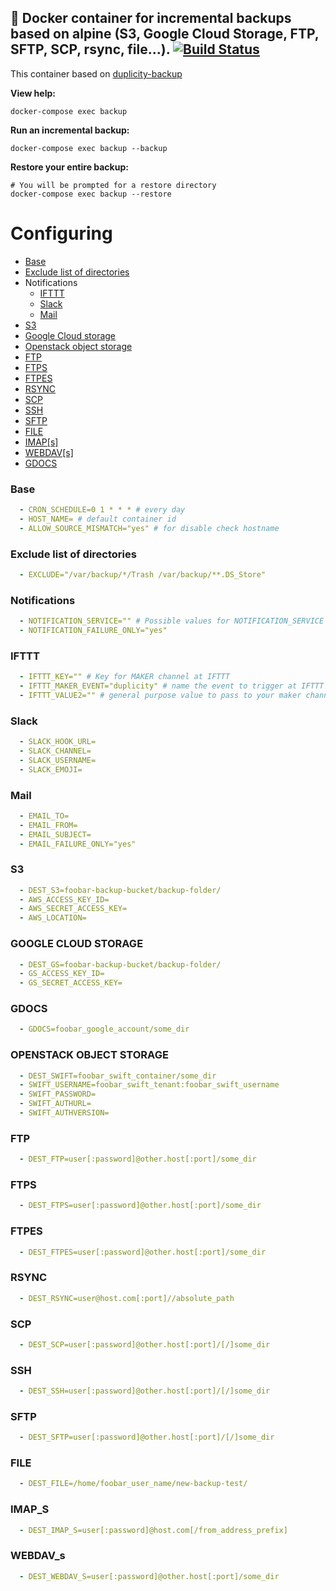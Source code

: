 💾 Docker container for incremental backups based on alpine (S3, Google Cloud Storage, FTP, SFTP, SCP, rsync, file...). [![Build Status](https://travis-ci.org/lagun4ik/docker-backup.svg?branch=master)](https://travis-ci.org/lagun4ik/docker-backup)
-------------

This container based on [duplicity-backup](https://github.com/zertrin/duplicity-backup)

**View help:**

    docker-compose exec backup

**Run an incremental backup:**

    docker-compose exec backup --backup

**Restore your entire backup:**

    # You will be prompted for a restore directory
    docker-compose exec backup --restore

# Configuring
* [Base](#base)
* [Exclude list of directories](#exclude-list-of-directories)
* Notifications
  * [IFTTT](#IFTTT)
  * [Slack](#Slack)
  * [Mail](#Mail)
* [S3](#s3)
* [Google Cloud storage](#google-cloud-storage)
* [Openstack object storage](#openstack-object-storage)
* [FTP](#ftp)
* [FTPS](#ftps)
* [FTPES](#ftpes)
* [RSYNC](#rsync)
* [SCP](#scp)
* [SSH](#ssh)
* [SFTP](#sftp)
* [FILE](#file)
* [IMAP[s]](#imap_s)
* [WEBDAV[s]](#webdav_s)
* [GDOCS](#gdocs)

### Base
```yml
  - CRON_SCHEDULE=0 1 * * * # every day
  - HOST_NAME= # default container id
  - ALLOW_SOURCE_MISMATCH="yes" # for disable check hostname
```
### Exclude list of directories
```yml
  - EXCLUDE="/var/backup/*/Trash /var/backup/**.DS_Store"
```

### Notifications
```yml
  - NOTIFICATION_SERVICE="" # Possible values for NOTIFICATION_SERVICE are slack, ifttt
  - NOTIFICATION_FAILURE_ONLY="yes"
```

### IFTTT
```yml
  - IFTTT_KEY="" # Key for MAKER channel at IFTTT
  - IFTTT_MAKER_EVENT="duplicity" # name the event to trigger at IFTTT Maker Channel
  - IFTTT_VALUE2="" # general purpose value to pass to your maker channel (optional)
```

### Slack
```yml
  - SLACK_HOOK_URL=
  - SLACK_CHANNEL=
  - SLACK_USERNAME=
  - SLACK_EMOJI=
```

### Mail
```yml
  - EMAIL_TO=
  - EMAIL_FROM=
  - EMAIL_SUBJECT=
  - EMAIL_FAILURE_ONLY="yes"
```

### S3
```yml
  - DEST_S3=foobar-backup-bucket/backup-folder/
  - AWS_ACCESS_KEY_ID=
  - AWS_SECRET_ACCESS_KEY=
  - AWS_LOCATION=
```

### GOOGLE CLOUD STORAGE
```yml
  - DEST_GS=foobar-backup-bucket/backup-folder/
  - GS_ACCESS_KEY_ID=
  - GS_SECRET_ACCESS_KEY=
```

### GDOCS
```yml
  - GDOCS=foobar_google_account/some_dir
```


### OPENSTACK OBJECT STORAGE
```yml
  - DEST_SWIFT=foobar_swift_container/some_dir
  - SWIFT_USERNAME=foobar_swift_tenant:foobar_swift_username
  - SWIFT_PASSWORD=
  - SWIFT_AUTHURL=
  - SWIFT_AUTHVERSION=
```

### FTP
```yml
  - DEST_FTP=user[:password]@other.host[:port]/some_dir
```

### FTPS
```yml
  - DEST_FTPS=user[:password]@other.host[:port]/some_dir
```

### FTPES
```yml
  - DEST_FTPES=user[:password]@other.host[:port]/some_dir
```

### RSYNC
```yml
  - DEST_RSYNC=user@host.com[:port]//absolute_path
```

### SCP
```yml
  - DEST_SCP=user[:password]@other.host[:port]/[/]some_dir
```

### SSH
```yml
  - DEST_SSH=user[:password]@other.host[:port]/[/]some_dir
```

### SFTP
```yml
  - DEST_SFTP=user[:password]@other.host[:port]/[/]some_dir
```

### FILE
```yml
  - DEST_FILE=/home/foobar_user_name/new-backup-test/
```

### IMAP_S
```yml
  - DEST_IMAP_S=user[:password]@host.com[/from_address_prefix]
```

### WEBDAV_s
```yml
  - DEST_WEBDAV_S=user[:password]@other.host[:port]/some_dir
```
